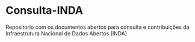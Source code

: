 Consulta-INDA
=============

Repositorio com os documentos abertos para consulta e contribuições da Infraestrutura Nacional de Dados Abertos (INDA)